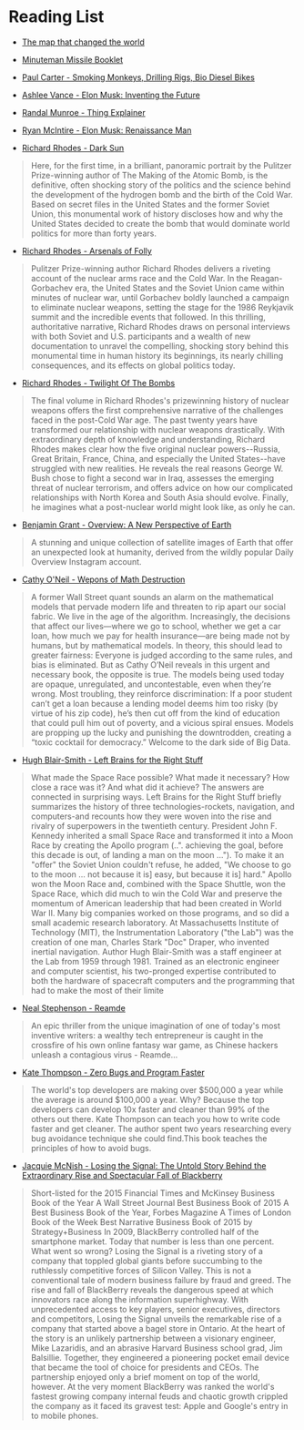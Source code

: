# Reading List

- [The map that changed the world](https://www.bookdepository.com/Map-That-Changed-World-Author-Historian-Simon-Winchester/9780061767906)
- [Minuteman Missile Booklet](https://muckrock.s3.amazonaws.com/foia_files/2015/11/17/Minuteman_Missile_Booklet_Eastern_National.pdf)
- [Paul Carter - Smoking Monkeys, Drilling Rigs, Bio Diesel Bikes](https://booko.com.au/9781742379074/Smoking-Monkeys-Drilling-Rigs-Bio-diesel-Bikes-and-Other-Stories-The-complete-Paul-Carter)

- [Ashlee Vance - Elon Musk: Inventing the Future](https://booko.com.au/9780062301239/Elon-Musk-Inventing-the-Future)
- [Randal Munroe - Thing Explainer](https://www.amazon.co.uk/Thing-Explainer-Randall-Munroe/dp/1473620910)
- [Ryan McIntire - Elon Musk: Renaissance Man](https://booko.com.au/9781508996477/Elon-Musk-Renaissance-Man)

- [Richard Rhodes - Dark Sun](https://booko.com.au/9780684824147/Dark-Sun)
> Here, for the first time, in a brilliant, panoramic portrait by the Pulitzer Prize-winning author of The Making of the Atomic Bomb, is the definitive, often shocking story of the politics and the science behind the development of the hydrogen bomb and the birth of the Cold War. Based on secret files in the United States and the former Soviet Union, this monumental work of history discloses how and why the United States decided to create the bomb that would dominate world politics for more than forty years.

- [Richard Rhodes - Arsenals of Folly](https://booko.com.au/9780375713941/Arsenals-of-Folly)
> Pulitzer Prize-winning author Richard Rhodes delivers a riveting account of the nuclear arms race and the Cold War. In the Reagan-Gorbachev era, the United States and the Soviet Union came within minutes of nuclear war, until Gorbachev boldly launched a campaign to eliminate nuclear weapons, setting the stage for the 1986 Reykjavik summit and the incredible events that followed. In this thrilling, authoritative narrative, Richard Rhodes draws on personal interviews with both Soviet and U.S. participants and a wealth of new documentation to unravel the compelling, shocking story behind this monumental time in human history its beginnings, its nearly chilling consequences, and its effects on global politics today.

- [Richard Rhodes - Twilight Of The Bombs](https://booko.com.au/9780307387417/Twilight-Of-The-Bombs)
> The final volume in Richard Rhodes's prizewinning history of nuclear weapons offers the first comprehensive narrative of the challenges faced in the post-Cold War age. The past twenty years have transformed our relationship with nuclear weapons drastically. With extraordinary depth of knowledge and understanding, Richard Rhodes makes clear how the five original nuclear powers--Russia, Great Britain, France, China, and especially the United States--have struggled with new realities. He reveals the real reasons George W. Bush chose to fight a second war in Iraq, assesses the emerging threat of nuclear terrorism, and offers advice on how our complicated relationships with North Korea and South Asia should evolve. Finally, he imagines what a post-nuclear world might look like, as only he can.

- [Benjamin Grant - Overview: A New Perspective of Earth](https://www.amazon.com/Overview-Perspective-Earth-Benjamin-Grant/dp/039957865X)
> A stunning and unique collection of satellite images of Earth that offer an unexpected look at humanity, derived from the wildly popular Daily Overview Instagram account.

- [Cathy O'Neil - Wepons of Math Destruction](https://weaponsofmathdestructionbook.com/)
> A former Wall Street quant sounds an alarm on the mathematical models that pervade modern life and threaten to rip apart our social fabric. 
> We live in the age of the algorithm. Increasingly, the decisions that affect our lives—where we go to school, whether we get a car loan, how much we pay for health insurance—are being made not by humans, but by mathematical models. In theory, this should lead to greater fairness: Everyone is judged according to the same rules, and bias is eliminated.
> But as Cathy O’Neil reveals in this urgent and necessary book, the opposite is true. The models being used today are opaque, unregulated, and uncontestable, even when they’re wrong. Most troubling, they reinforce discrimination: If a poor student can’t get a loan because a lending model deems him too risky (by virtue of his zip code), he’s then cut off from the kind of education that could pull him out of poverty, and a vicious spiral ensues. Models are propping up the lucky and punishing the downtrodden, creating a “toxic cocktail for democracy.” Welcome to the dark side of Big Data.

- [Hugh Blair-Smith - Left Brains for the Right Stuff](https://booko.com.au/9780996434539/Left-Brains-for-the-Right-StuffComputers-Space-and-History)
> What made the Space Race possible? What made it necessary? How close a race was it? And what did it achieve? The answers are connected in surprising ways. Left Brains for the Right Stuff briefly summarizes the history of three technologies-rockets, navigation, and computers-and recounts how they were woven into the rise and rivalry of superpowers in the twentieth century. President John F. Kennedy inherited a small Space Race and transformed it into a Moon Race by creating the Apollo program (..". achieving the goal, before this decade is out, of landing a man on the moon ..."). To make it an "offer" the Soviet Union couldn't refuse, he added, "We choose to go to the moon ... not because it is] easy, but because it is] hard." Apollo won the Moon Race and, combined with the Space Shuttle, won the Space Race, which did much to win the Cold War and preserve the momentum of American leadership that had been created in World War II. Many big companies worked on those programs, and so did a small academic research laboratory. At Massachusetts Institute of Technology (MIT), the Instrumentation Laboratory ("the Lab") was the creation of one man, Charles Stark "Doc" Draper, who invented inertial navigation. Author Hugh Blair-Smith was a staff engineer at the Lab from 1959 through 1981. Trained as an electronic engineer and computer scientist, his two-pronged expertise contributed to both the hardware of spacecraft computers and the programming that had to make the most of their limite

- [Neal Stephenson - Reamde]()
> An epic thriller from the unique imagination of one of today's most inventive writers: a wealthy tech entrepreneur is caught in the crossfire of his own online fantasy war game, as Chinese hackers unleash a contagious virus - Reamde...

- [Kate Thompson - Zero Bugs and Program Faster](https://www.amazon.com/dp/0996193308)
> The world's top developers are making over $500,000 a year while the average is around $100,000 a year. Why? Because the top developers can develop 10x faster and cleaner than 99% of the others out there. Kate Thompson can teach you how to write code faster and get cleaner. The author spent two years researching every bug avoidance technique she could find.This book teaches the principles of how to avoid bugs.

- [Jacquie McNish - Losing the Signal: The Untold Story Behind the Extraordinary Rise and Spectacular Fall of Blackberry](https://booko.com.au/9781250060174/Losing-the-Signal-The-Untold-Story-Behind-the-Extraordinary-Rise-and-Spectacular-Fall-of-Blackberry)
> Short-listed for the 2015 Financial Times and McKinsey Business Book of the Year A Wall Street Journal Best Business Book of 2015 A Best Business Book of the Year, Forbes Magazine A Times of London Book of the Week Best Narrative Business Book of 2015 by Strategy+Business In 2009, BlackBerry controlled half of the smartphone market. Today that number is less than one percent. What went so wrong? Losing the Signal is a riveting story of a company that toppled global giants before succumbing to the ruthlessly competitive forces of Silicon Valley. This is not a conventional tale of modern business failure by fraud and greed. The rise and fall of BlackBerry reveals the dangerous speed at which innovators race along the information superhighway. With unprecedented access to key players, senior executives, directors and competitors, Losing the Signal unveils the remarkable rise of a company that started above a bagel store in Ontario. At the heart of the story is an unlikely partnership between a visionary engineer, Mike Lazaridis, and an abrasive Harvard Business school grad, Jim Balsillie. Together, they engineered a pioneering pocket email device that became the tool of choice for presidents and CEOs. The partnership enjoyed only a brief moment on top of the world, however. At the very moment BlackBerry was ranked the world's fastest growing company internal feuds and chaotic growth crippled the company as it faced its gravest test: Apple and Google's entry in to mobile phones.






